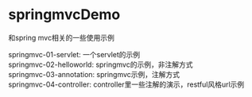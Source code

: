 # springmvcDemo
和spring mvc相关的一些使用示例<br/>

springmvc-01-servlet: 一个servlet的示例<br/>
springmvc-02-helloworld: springmvc的示例，非注解方式<br/>
springmvc-03-annotation: springmvc示例，注解方式<br/>
springmvc-04-controller: controller里一些注解的演示，restful风格url示例<br/>
